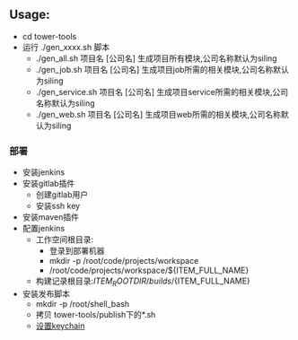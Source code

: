 ## Usage:
+ cd tower-tools
+ 运行 ./gen_xxxx.sh 脚本
	+ ./gen_all.sh 项目名 [公司名] 生成项目所有模块,公司名称默认为siling
	+ ./gen_job.sh 项目名 [公司名] 生成项目job所需的相关模块,公司名称默认为siling
	+ ./gen_service.sh 项目名 [公司名] 生成项目service所需的相关模块,公司名称默认为siling
	+ ./gen_web.sh 项目名 [公司名] 生成项目web所需的相关模块,公司名称默认为siling
	
### 部署	
+ 安装jenkins
+ 安装gitlab插件
	+ 创建gitlab用户
	+ 安装ssh key
+ 安装maven插件
+ 配置jenkins
	+ 工作空间根目录:
		+ 登录到部署机器
		+ mkdir -p /root/code/projects/workspace
		+ /root/code/projects/workspace/${ITEM_FULL_NAME}
	+ 构建记录根目录:${ITEM_ROOTDIR}/builds/${ITEM_FULL_NAME}
+ 安装发布脚本
	+ mkdir -p /root/shell_bash
	+ 拷贝 tower-tools/publish下的*.sh
	+ [设置keychain](publish/README.MD)
	